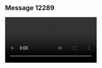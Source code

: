 ## Message 12289



![Video](https://data.iron-swords.co.il/2024/October/08/https://data.iron-swords.co.il/2024/October/08/12289/12289_media.mp4)
